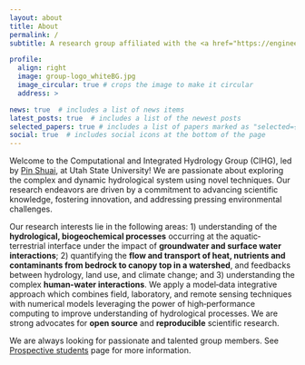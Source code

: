 ```yaml
---
layout: about
title: About
permalink: /
subtitle: A research group affiliated with the <a href="https://engineering.usu.edu/cee">Department of Civil and Environmental Engineering</a> and <a href="https://uwrl.usu.edu">Utah Water Resources Laboratory</a> at <a href="https://www.usu.edu">Utah State University</a> 

profile:
  align: right
  image: group-logo_whiteBG.jpg
  image_circular: true # crops the image to make it circular
  address: >

news: true  # includes a list of news items
latest_posts: true  # includes a list of the newest posts
selected_papers: true # includes a list of papers marked as "selected={true}"
social: true  # includes social icons at the bottom of the page
---
```


Welcome to the Computational and Integrated Hydrology Group (CIHG), led by [Pin Shuai](/members/Pin_Shuai), at Utah State University! We are passionate about exploring the complex and dynamic hydrological system using novel techniques. Our research endeavors are driven by a commitment to advancing scientific knowledge, fostering innovation, and addressing pressing environmental challenges. 

Our research interests lie in the following areas: 1) understanding of the **hydrological, biogeochemical processes** occurring at the aquatic‐terrestrial interface under the impact of **groundwater and surface water interactions**; 2) quantifying the **flow and transport of heat, nutrients and contaminants from bedrock to canopy top in a watershed**, and feedbacks between hydrology, land use, and climate change; and 3) understanding the complex **human-water interactions**.  We apply a model‐data integrative approach which combines field, laboratory, and remote sensing techniques with numerical models leveraging the power of high‐performance computing to improve understanding of hydrological processes. We are strong advocates for **open source** and **reproducible** scientific research.

We are always looking for passionate and talented group members. See [Prospective students](/prospective_students) page for more information.

